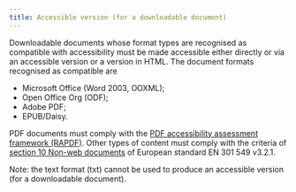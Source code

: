 ```yaml
---
title: Accessible version (for a downloadable document)
---
```


Downloadable documents whose format types are recognised as compatible with accessibility must be made accessible either directly or via an accessible version or a version in HTML. The document formats recognised as compatible are

- Microsoft Office (Word 2003, OOXML);
- Open Office Org (ODF);
- Adobe PDF;
- EPUB/Daisy.

PDF documents must comply with the [PDF accessibility assessment framework (RAPDF)](../rapdf1/index.html). Other types of content must comply with the criteria of [section 10 <span lang="en">Non-web documents</span>](https://www.etsi.org/deliver/etsi_en/301500_301599/301549/03.02.01_60/en_301549v030201p.pdf#page=52) of European standard EN 301 549 v3.2.1.

Note: the text format (txt) cannot be used to produce an accessible version (for a downloadable document).
